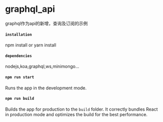 # graphql_api
graphql作为api的新增，查询及订阅的示例

#### `installation`
npm install or yarn install

#### `dependencies`
nodejs,koa,graphql,ws,minimongo...

#### `npm run start`

Runs the app in the development mode.

#### `npm run build`

Builds the app for production to the `build` folder.
It correctly bundles React in production mode and optimizes the build for the best performance.
